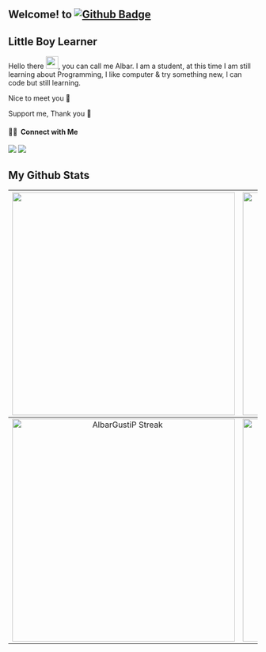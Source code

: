 ## Welcome! to [![Github Badge](https://img.shields.io/badge/-AlbarGusti-black?style=flat&logo=github&logoColor=white&link=https://github.com/Jieyab89/)](https://github.com/AlbarGustiP)

<h2>Little Boy Learner</h2>
<p align='left'>Hello there <img src="https://media.giphy.com/media/hvRJCLFzcasrR4ia7z/giphy.gif" width="25">, you can call me Albar. I am a student, at this time I am still learning about Programming, I like computer & try something new, I can code but still learning.</p>
Nice to meet you 😬

<p align='left'>Support me,
Thank you 🤙
 
 #### 🤝🏻 &nbsp;Connect with Me
 
<a href="mailto:agustipamungkas@gmail.com"><img src="https://img.shields.io/badge/-agustipamungkas@gmail.com-D14836?style=flat&logo=Gmail&logoColor=white"/></a>
<a href="https://www.facebook.com/albargusti.pamungkas?mibextid=ZbWKwL"><img src="https://img.shields.io/badge/-@AlbarGusti-1877F2?style=flat&logo=Facebook&logoColor=white"/></a>
 
 ## My Github Stats
<img width="450em" src="https://github-profile-trophy.vercel.app/?username=AlbarGustiP&theme=radical&row=2&column=4&margin-w=10&margin-h=15&no-bg=true)](https://github.com/ryo-ma/github-profile-trophy"> |  <img  width="450em" src="https://github-readme-stats.vercel.app/api/top-langs?username=AlbarGustiP&show_icons=true&locale=en&layout=compact&theme=radical" alt="AlbarGustiP Most used lang" />
:-------------------------:|:-------------------------:
<img  width="450em"   src="https://streak-stats.demolab.com?user=AlbarGusti&theme=radical" alt="AlbarGustiP Streak" /> | <img width="450em" align="center" alt="AlbarGustiP Github stats"  src="https://github-readme-stats.vercel.app/api?username=AlbarGustiP&show_icons=true&count_private=true&theme=radical" /> 
